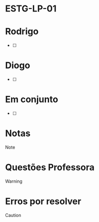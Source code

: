 # ESTG-LP-01

# Rodrigo
- [ ] 

# Diogo
 - [ ]  
 
# Em conjunto
- [ ] 


# Notas
>[!NOTE]
>
<!-- Para inserir outra nota coloque > Antes do texto -->

# Questões Professora
> [!WARNING]
>

# Erros por resolver
> [!CAUTION]
>

  
  

  

